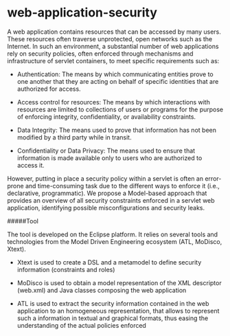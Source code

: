 # web-application-security

A web application contains resources that can be accessed by many users. These
resources often traverse unprotected, open networks such as the Internet. In such an
environment, a substantial number of web applications rely on security policies, often enforced through
mechanisms and infrastructure of servlet containers, to meet specific requirements such as:

- Authentication: The means by which communicating entities prove to one
another that they are acting on behalf of specific identities that are authorized for
access.

- Access control for resources: The means by which interactions with resources are
limited to collections of users or programs for the purpose of enforcing integrity,
confidentiality, or availability constraints.

- Data Integrity: The means used to prove that information has not been modified
by a third party while in transit.

- Confidentiality or Data Privacy: The means used to ensure that information is
made available only to users who are authorized to access it.

However, putting in place a security policy within a servlet is often an error-prone and time-consuming task 
due to the different ways to enforce it (i.e., declarative, programmatic). 
We propose a Model-based approach that provides an overview of all security constraints enforced in a servlet web application, 
identifying possible misconfigurations and security leaks.

#####Tool

The tool is developed on the Eclipse platform. 
It relies on several tools and technologies from the Model Driven Engineering ecosystem (ATL, MoDisco, Xtext).

- Xtext is used to create a DSL and a metamodel to define security information (constraints and roles)

- MoDisco is used to obtain a model representation of the XML descriptor (web.xml) and Java classes composing the web application

- ATL is used to extract the security information contained in the web application to an homogeneous representation, 
that allows to represent such a information in textual and graphical formats, 
thus easing the understanding of the actual policies enforced
